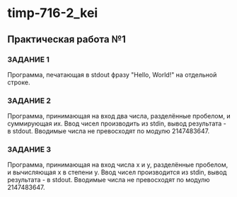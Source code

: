 # timp-716-2_kei

## Практическая работа №1
### ЗАДАНИЕ 1 
Программа, печатающая в stdout фразу "Hello, World!" на отдельной строке. 

### ЗАДАНИЕ 2 
Программа, принимающая на вход два числа, разделённые пробелом, и суммирующая их. Ввод чисел производить из stdin, вывод результата - в stdout. Вводимые числа не превосходят по модулю 2147483647. 

### ЗАДАНИЕ 3 

Программа, принимающая на вход числа x и y, разделённые пробелом, и вычисляющая x в степени y. Ввод чисел производится из stdin, вывод результата - в stdout. Вводимые числа не превосходят по модулю 2147483647.

